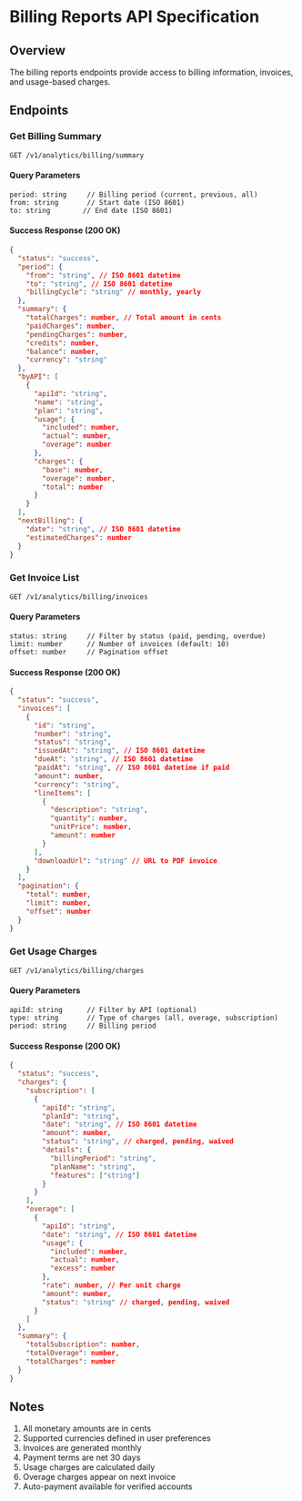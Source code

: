 # Billing Reports API Specification

## Overview

The billing reports endpoints provide access to billing information, invoices, and usage-based charges.

## Endpoints

### Get Billing Summary

```
GET /v1/analytics/billing/summary
```

#### Query Parameters

```
period: string     // Billing period (current, previous, all)
from: string       // Start date (ISO 8601)
to: string        // End date (ISO 8601)
```

#### Success Response (200 OK)

```json
{
  "status": "success",
  "period": {
    "from": "string", // ISO 8601 datetime
    "to": "string", // ISO 8601 datetime
    "billingCycle": "string" // monthly, yearly
  },
  "summary": {
    "totalCharges": number, // Total amount in cents
    "paidCharges": number,
    "pendingCharges": number,
    "credits": number,
    "balance": number,
    "currency": "string"
  },
  "byAPI": [
    {
      "apiId": "string",
      "name": "string",
      "plan": "string",
      "usage": {
        "included": number,
        "actual": number,
        "overage": number
      },
      "charges": {
        "base": number,
        "overage": number,
        "total": number
      }
    }
  ],
  "nextBilling": {
    "date": "string", // ISO 8601 datetime
    "estimatedCharges": number
  }
}
```

### Get Invoice List

```
GET /v1/analytics/billing/invoices
```

#### Query Parameters

```
status: string     // Filter by status (paid, pending, overdue)
limit: number      // Number of invoices (default: 10)
offset: number     // Pagination offset
```

#### Success Response (200 OK)

```json
{
  "status": "success",
  "invoices": [
    {
      "id": "string",
      "number": "string",
      "status": "string",
      "issuedAt": "string", // ISO 8601 datetime
      "dueAt": "string", // ISO 8601 datetime
      "paidAt": "string", // ISO 8601 datetime if paid
      "amount": number,
      "currency": "string",
      "lineItems": [
        {
          "description": "string",
          "quantity": number,
          "unitPrice": number,
          "amount": number
        }
      ],
      "downloadUrl": "string" // URL to PDF invoice
    }
  ],
  "pagination": {
    "total": number,
    "limit": number,
    "offset": number
  }
}
```

### Get Usage Charges

```
GET /v1/analytics/billing/charges
```

#### Query Parameters

```
apiId: string      // Filter by API (optional)
type: string       // Type of charges (all, overage, subscription)
period: string     // Billing period
```

#### Success Response (200 OK)

```json
{
  "status": "success",
  "charges": {
    "subscription": [
      {
        "apiId": "string",
        "planId": "string",
        "date": "string", // ISO 8601 datetime
        "amount": number,
        "status": "string", // charged, pending, waived
        "details": {
          "billingPeriod": "string",
          "planName": "string",
          "features": ["string"]
        }
      }
    ],
    "overage": [
      {
        "apiId": "string",
        "date": "string", // ISO 8601 datetime
        "usage": {
          "included": number,
          "actual": number,
          "excess": number
        },
        "rate": number, // Per unit charge
        "amount": number,
        "status": "string" // charged, pending, waived
      }
    ]
  },
  "summary": {
    "totalSubscription": number,
    "totalOverage": number,
    "totalCharges": number
  }
}
```

## Notes

1. All monetary amounts are in cents
2. Supported currencies defined in user preferences
3. Invoices are generated monthly
4. Payment terms are net 30 days
5. Usage charges are calculated daily
6. Overage charges appear on next invoice
7. Auto-payment available for verified accounts
